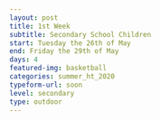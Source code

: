 ```yaml
---
layout: post
title: 1st Week
subtitle: Secondary School Children
start: Tuesday the 26th of May
end: Friday the 29th of May
days: 4
featured-img: basketball
categories: summer_ht_2020
typeform-url: soon
level: secondary
type: outdoor
---
```

